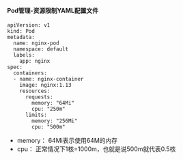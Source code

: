 #### Pod管理-资源限制YAML配置文件

	apiVersion: v1
	kind: Pod
	metadata:
	  name: nginx-pod
	  namespace: default
	  labels:
		app: nginx
	spec:
	  containers:
	  - name: nginx-container
		image: nginx:1.13
		resources:
		  requests:
			memory: "64Mi"
			cpu: "250m"
		  limits:
			memory: "256Mi"
			cpu: "500m"
			
- memory： 64Mi表示使用64M的内存
- cpu： 正常情况下1核=1000m，也就是说500m就代表0.5核

